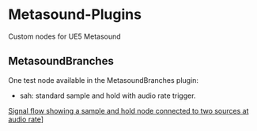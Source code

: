 # Metasound-Plugins 
Custom nodes for UE5 Metasound

## MetasoundBranches
One test node available in the MetasoundBranches plugin:

- sah: standard sample and hold with audio rate trigger.

[Signal flow showing a sample and hold node connected to two sources at audio rate](./docs/SaH_demo.png)]